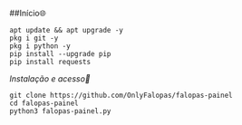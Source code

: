 
##Início🌐
```shell script
apt update && apt upgrade -y
pkg i git -y
pkg i python -y
pip install --upgrade pip
pip install requests
```

*Instalação e acesso📲*
```shell script
git clone https://github.com/OnlyFalopas/falopas-painel
cd falopas-painel
python3 falopas-painel.py
```

